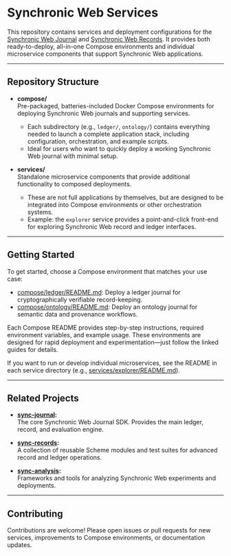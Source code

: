 # Synchronic Web Services

This repository contains services and deployment configurations for the [Synchronic Web Journal](https://github.com/sandialabs/sync-journal) and [Synchronic Web Records](https://github.com/sandialabs/sync-records). It provides both ready-to-deploy, all-in-one Compose environments and individual microservice components that support Synchronic Web applications.

---

## Repository Structure

- **compose/**  
  Pre-packaged, batteries-included Docker Compose environments for deploying Synchronic Web journals and supporting services.  
  - Each subdirectory (e.g., `ledger/`, `ontology/`) contains everything needed to launch a complete application stack, including configuration, orchestration, and example scripts.
  - Ideal for users who want to quickly deploy a working Synchronic Web journal with minimal setup.

- **services/**  
  Standalone microservice components that provide additional functionality to composed deployments.  
  - These are not full applications by themselves, but are designed to be integrated into Compose environments or other orchestration systems.
  - Example: the `explorer` service provides a point-and-click front-end for exploring Synchronic Web record and ledger interfaces.

---

## Getting Started

To get started, choose a Compose environment that matches your use case:

- [compose/ledger/README.md](compose/ledger/README.md): Deploy a ledger journal for cryptographically verifiable record-keeping.
- [compose/ontology/README.md](compose/ontology/README.md): Deploy an ontology journal for semantic data and provenance workflows.

Each Compose README provides step-by-step instructions, required environment variables, and example usage. These environments are designed for rapid deployment and experimentation—just follow the linked guides for details.

If you want to run or develop individual microservices, see the README in each service directory (e.g., [services/explorer/README.md](services/explorer/README.md)).

---

## Related Projects

- **[sync-journal](https://github.com/sandialabs/sync-journal):**  
  The core Synchronic Web Journal SDK. Provides the main ledger, record, and evaluation engine.

- **[sync-records](https://github.com/sandialabs/sync-records):**  
  A collection of reusable Scheme modules and test suites for advanced record and ledger operations.

- **[sync-analysis](https://github.com/sandialabs/sync-analysis):**  
  Frameworks and tools for analyzing Synchronic Web experiments and deployments.

---

## Contributing

Contributions are welcome! Please open issues or pull requests for new services, improvements to Compose environments, or documentation updates.
